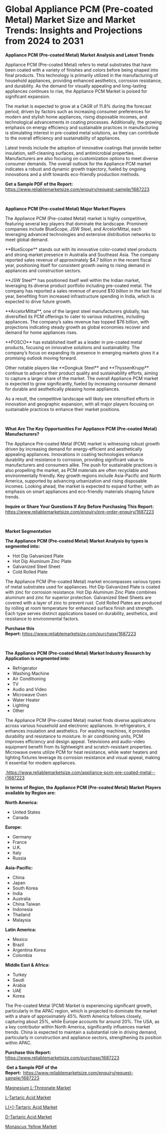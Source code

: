 <p><h1>Global Appliance PCM (Pre-coated Metal) Market Size and Market Trends: Insights and Projections from 2024 to 2031</h1></p><p><strong>Appliance PCM (Pre-coated Metal) Market Analysis and Latest Trends</strong></p>
<p><p>Appliance PCM (Pre-coated Metal) refers to metal substrates that have been coated with a variety of finishes and colors before being shaped into final products. This technology is primarily utilized in the manufacturing of household appliances, providing enhanced aesthetics, corrosion resistance, and durability. As the demand for visually appealing and long-lasting appliances continues to rise, the Appliance PCM Market is poised for significant expansion.</p><p>The market is expected to grow at a CAGR of 11.8% during the forecast period, driven by factors such as increasing consumer preferences for modern and stylish home appliances, rising disposable incomes, and technological advancements in coating processes. Additionally, the growing emphasis on energy efficiency and sustainable practices in manufacturing is stimulating interest in pre-coated metal solutions, as they can contribute to the overall efficiency and sustainability of appliances.</p><p>Latest trends include the adoption of innovative coatings that provide better insulation, self-cleaning surfaces, and antimicrobial properties. Manufacturers are also focusing on customization options to meet diverse consumer demands. The overall outlook for the Appliance PCM market indicates a robust and dynamic growth trajectory, fueled by ongoing innovations and a shift towards eco-friendly production methods.</p></p>
<p><strong>Get a Sample PDF of the Report:&nbsp;</strong> <a href="https://www.reliablemarketsize.com/enquiry/request-sample/1687223?utm_campaign=1590&utm_medium=2&utm_source=Github&utm_content=ia&utm_term=16102024&utm_id=appliance-pcm-pre-coated-metal">https://www.reliablemarketsize.com/enquiry/request-sample/1687223</a></p>
<p>&nbsp;</p>
<p><strong>Appliance PCM (Pre-coated Metal) Major Market Players</strong></p>
<p><p>The Appliance PCM (Pre-coated Metal) market is highly competitive, featuring several key players that dominate the landscape. Prominent companies include BlueScope, JSW Steel, and ArcelorMittal, each leveraging advanced technologies and extensive distribution networks to meet global demand.</p><p>**BlueScope** stands out with its innovative color-coated steel products and strong market presence in Australia and Southeast Asia. The company reported sales revenue of approximately $4.7 billion in the recent fiscal year, positioning itself for consistent growth owing to rising demand in appliances and construction sectors.</p><p>**JSW Steel** has positioned itself well within the Indian market, leveraging its diverse product portfolio including pre-coated metal. The company has reported a sales revenue of around $10 billion in the last fiscal year, benefiting from increased infrastructure spending in India, which is expected to drive future growth.</p><p>**ArcelorMittal**, one of the largest steel manufacturers globally, has diversified its PCM offerings to cater to various industries, including appliances. The company’s sales revenue has topped $76 billion, with projections indicating steady growth as global economies recover and demand for home appliances rises.</p><p>**POSCO** has established itself as a leader in pre-coated metal products, focusing on innovative solutions and sustainability. The company’s focus on expanding its presence in emerging markets gives it a promising outlook moving forward.</p><p>Other notable players like **Dongkuk Steel** and **ThyssenKrupp** continue to advance their product quality and sustainability efforts, aiming to capture a larger share of the market. The overall Appliance PCM market is expected to grow significantly, fueled by increasing consumer demand for durable and aesthetically pleasing home appliances.</p><p>As a result, the competitive landscape will likely see intensified efforts in innovation and geographic expansion, with all major players focusing on sustainable practices to enhance their market positions.</p></p>
<p>&nbsp;</p>
<p><strong>What Are The Key Opportunities For Appliance PCM (Pre-coated Metal) Manufacturers?</strong></p>
<p><p>The Appliance Pre-coated Metal (PCM) market is witnessing robust growth driven by increasing demand for energy-efficient and aesthetically appealing appliances. Innovations in coating technologies enhance durability and resistance to corrosion, providing significant value to manufacturers and consumers alike. The push for sustainable practices is also propelling the market, as PCM materials are often recyclable and environmentally friendly. Key growth regions include Asia-Pacific and North America, supported by advancing urbanization and rising disposable incomes. Looking ahead, the market is expected to expand further, with an emphasis on smart appliances and eco-friendly materials shaping future trends.</p></p>
<p><strong>Inquire or Share Your Questions If Any Before Purchasing This Report:</strong> <a href="https://www.reliablemarketsize.com/enquiry/pre-order-enquiry/1687223?utm_campaign=1590&utm_medium=2&utm_source=Github&utm_content=ia&utm_term=16102024&utm_id=appliance-pcm-pre-coated-metal">https://www.reliablemarketsize.com/enquiry/pre-order-enquiry/1687223</a></p>
<p>&nbsp;</p>
<p><strong>Market Segmentation</strong></p>
<p><strong>The Appliance PCM (Pre-coated Metal) Market Analysis by types is segmented into:</strong></p>
<p><ul><li>Hot Dip Galvanized Plate</li><li>Hot Dip Aluminum Zinc Plate</li><li>Galvanized Steel Sheet</li><li>Cold Rolled Plate</li></ul></p>
<p><p>The Appliance PCM (Pre-coated Metal) market encompasses various types of metal substrates used for appliances. Hot Dip Galvanized Plate is coated with zinc for corrosion resistance. Hot Dip Aluminum Zinc Plate combines aluminum and zinc for superior protection. Galvanized Steel Sheets are covered with a layer of zinc to prevent rust. Cold Rolled Plates are produced by rolling at room temperature for enhanced surface finish and strength. Each type serves distinct applications based on durability, aesthetics, and resistance to environmental factors.</p></p>
<p><strong>Purchase this Report:&nbsp;</strong><a href="https://www.reliablemarketsize.com/purchase/1687223?utm_campaign=1590&utm_medium=2&utm_source=Github&utm_content=ia&utm_term=16102024&utm_id=appliance-pcm-pre-coated-metal">https://www.reliablemarketsize.com/purchase/1687223</a></p>
<p>&nbsp;</p>
<p><strong>The Appliance PCM (Pre-coated Metal) Market Industry Research by Application is segmented into:</strong></p>
<p><ul><li>Refrigerator</li><li>Washing Machine</li><li>Air Conditioning</li><li>TV</li><li>Audio and Video</li><li>Microwave Oven</li><li>Water Heater</li><li>Lighting</li><li>Other</li></ul></p>
<p><p>The Appliance PCM (Pre-coated Metal) market finds diverse applications across various household and electronic appliances. In refrigerators, it enhances insulation and aesthetics. For washing machines, it provides durability and resistance to moisture. In air conditioning units, PCM improves efficiency and design appeal. Televisions and audio-video equipment benefit from its lightweight and scratch-resistant properties. Microwave ovens utilize PCM for heat resistance, while water heaters and lighting fixtures leverage its corrosion resistance and visual appeal, making it essential for modern appliances.</p></p>
<p><a href="https://www.reliablemarketsize.com/appliance-pcm-pre-coated-metal--r1687223?utm_campaign=1590&utm_medium=2&utm_source=Github&utm_content=ia&utm_term=16102024&utm_id=appliance-pcm-pre-coated-metal">&nbsp;https://www.reliablemarketsize.com/appliance-pcm-pre-coated-metal--r1687223</a></p>
<p><strong>In terms of Region, the Appliance PCM (Pre-coated Metal) Market Players available by Region are:</strong></p>
<p>
    <p> <strong> North America: </strong>
        <ul>
            <li>United States</li>
            <li>Canada</li>
        </ul>
        </p> 
    <p> <strong> Europe: </strong>
        <ul>
            <li>Germany</li>
            <li>France</li>
            <li>U.K.</li>
            <li>Italy</li>
            <li>Russia</li>
        </ul>
        </p> 
    <p> <strong> Asia-Pacific: </strong>
        <ul>
            <li>China</li>
            <li>Japan</li>
            <li>South Korea</li>
            <li>India</li>
            <li>Australia</li>
            <li>China Taiwan</li>
            <li>Indonesia</li>
            <li>Thailand</li>
            <li>Malaysia</li>
        </ul>
        </p> 
    <p> <strong> Latin America: </strong>
        <ul>
            <li>Mexico</li>
            <li>Brazil</li>
            <li>Argentina Korea</li>
            <li>Colombia</li>
        </ul>
        </p> 
    <p> <strong> Middle East & Africa: </strong>
        <ul>
            <li>Turkey</li>
            <li>Saudi</li>
            <li>Arabia</li>
            <li>UAE</li>
            <li>Korea</li>
        </ul>
    </p>
    </p>
<p><p>The Pre-coated Metal (PCM) Market is experiencing significant growth, particularly in the APAC region, which is projected to dominate the market with a share of approximately 45%. North America follows closely, capturing about 25%, while Europe accounts for around 20%. The USA, as a key contributor within North America, significantly influences market trends. China is expected to maintain a substantial role in driving demand, particularly in construction and appliance sectors, strengthening its position within APAC.</p></p>
<p><strong>Purchase this Report: </strong><a href="https://www.reliablemarketsize.com/purchase/1687223?utm_campaign=1590&utm_medium=2&utm_source=Github&utm_content=ia&utm_term=16102024&utm_id=appliance-pcm-pre-coated-metal">https://www.reliablemarketsize.com/purchase/1687223</a></p>
<p>&nbsp;<strong>Get a Sample PDF of the Report:&nbsp;&nbsp;</strong><a href="https://www.reliablemarketsize.com/enquiry/request-sample/1687223?utm_campaign=1590&utm_medium=2&utm_source=Github&utm_content=ia&utm_term=16102024&utm_id=appliance-pcm-pre-coated-metal">https://www.reliablemarketsize.com/enquiry/request-sample/1687223</a></p>
<p><strong></strong></p>
<p><p><a href="https://www.linkedin.com/pulse/magnesium-l-threonate-market-size-growth-industry-analysis-segmentation-w6nxf?utm_campaign=1590&utm_medium=2&utm_source=Github&utm_content=ia&utm_term=16102024&utm_id=appliance-pcm-pre-coated-metal">Magnesium L-Threonate Market</a></p><p><a href="https://www.linkedin.com/pulse/in-depth-analysis-global-l-tartaric-acid-market-scope-rukqe?utm_campaign=1590&utm_medium=2&utm_source=Github&utm_content=ia&utm_term=16102024&utm_id=appliance-pcm-pre-coated-metal">L-Tartaric Acid Market</a></p><p><a href="https://www.linkedin.com/pulse/navigating-global-l-tartaric-acid-market-from-trends-vu50e?utm_campaign=1590&utm_medium=2&utm_source=Github&utm_content=ia&utm_term=16102024&utm_id=appliance-pcm-pre-coated-metal">L(+)-Tartaric Acid Market</a></p><p><a href="https://www.linkedin.com/pulse/d-tartaric-acid-market-global-trends-forecast-2024-2031-pereops-l3mce?utm_campaign=1590&utm_medium=2&utm_source=Github&utm_content=ia&utm_term=16102024&utm_id=appliance-pcm-pre-coated-metal">D-Tartaric Acid Market</a></p><p><a href="https://www.linkedin.com/pulse/monascus-yellow-market-matrix-applications-types-cagr-growth-u80hc?trk=public_post_embed_feed-article-content&utm_campaign=1590&utm_medium=2&utm_source=Github&utm_content=ia&utm_term=16102024&utm_id=appliance-pcm-pre-coated-metal">Monascus Yellow Market</a></p></p>
